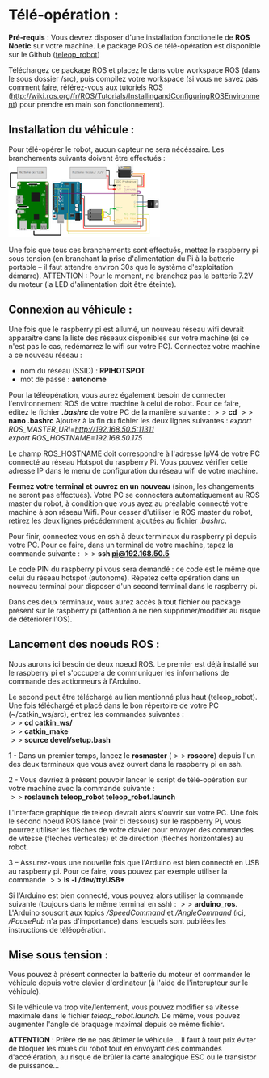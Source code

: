 # Télé-opération : 

**Pré-requis** : Vous devrez disposer d'une installation fonctionelle de **ROS Noetic** sur votre machine. Le package ROS de télé-opération est disponible sur le Github ([teleop_robot](https://github.com/Intelligent-Systems-MSc/cva-su/tree/main/VehicleControl/teleop_robot))  
  
Téléchargez ce package ROS et placez le dans votre workspace ROS (dans le sous dossier /src), puis compilez votre workspace (si vous ne savez pas comment faire, référez-vous aux tutoriels ROS (http://wiki.ros.org/fr/ROS/Tutorials/InstallingandConfiguringROSEnvironment)
pour prendre en main son fonctionnement).

## Installation du véhicule : 
Pour télé-opérer le robot, aucun capteur ne sera nécéssaire. Les branchements suivants doivent être effectués : 
<img src="https://github.com/Intelligent-Systems-MSc/cva-su/blob/main/VehicleControl/teleop_robot/teleop.png" width="300">  
  
Une fois que tous ces branchements sont effectués, mettez le raspberry pi sous tension (en branchant la prise d'alimentation du Pi à la batterie portable – il faut attendre environ 30s que le système d'exploitation démarre).  ATTENTION : Pour le moment, ne branchez pas la batterie 7.2V du moteur (la LED d'alimentation doit être éteinte). 

## Connexion au véhicule : 
Une fois que le raspberry pi est allumé, un nouveau réseau wifi devrait apparaître dans la liste des réseaux disponibles sur votre machine (si ce n'est pas le cas, redémarrez le wifi sur votre PC). Connectez votre machine a ce nouveau réseau : 
- nom du réseau (SSID) : **RPIHOTSPOT**
- mot de passe : **autonome**
  
Pour la téléopération, vous aurez également besoin de connecter l'environnement ROS de votre machine à celui de robot. Pour ce faire, éditez le fichier *__.bashrc__* de votre PC de la manière suivante : 
$>>$ **cd**
$>>$ **nano .bashrc**
Ajoutez à la fin du fichier les deux lignes suivantes : 
*export ROS_MASTER_URI=http://192.168.50.5:11311*    
*export ROS_HOSTNAME=192.168.50.175*    
  
Le champ ROS_HOSTNAME doit correspondre à l'adresse IpV4 de votre PC connecté au réseau Hotspot du raspberry Pi. Vous pouvez vérifier cette adresse IP dans le menu de configuration du réseau wifi de votre machine.
  
**Fermez votre terminal et ouvrez en un nouveau** (sinon, les changements ne seront pas effectués). Votre PC se connectera automatiquement au ROS master du robot, à condition que vous ayez au préalable connecté votre machine à son réseau Wifi. Pour cesser d'utiliser le ROS master du robot, retirez les deux lignes précédemment ajoutées au fichier *.bashrc*. 
    
Pour finir, connectez vous en ssh à deux terminaux du raspberry pi depuis votre PC. Pour ce faire, dans un terminal de votre machine, tapez la commande suivante : 
$>>$ **ssh pi@192.168.50.5**  
  
Le code PIN du raspberry pi vous sera demandé : ce code est le même que celui du réseau hotspot (autonome). Répetez cette opération dans un nouveau terminal pour disposer d'un second terminal dans le raspberry pi. 

Dans ces deux terminaux, vous aurez accès à tout fichier ou package présent sur le raspberry pi (attention à ne rien supprimer/modifier au risque de déteriorer l'OS). 

## Lancement des noeuds ROS : 
Nous aurons ici besoin de deux noeud ROS. Le premier est déjà installé sur le raspberry pi et s'occupera de communiquer les informations de commande des actionneurs à l'Arduino.   
  
Le second peut être téléchargé au lien mentionné plus haut (teleop_robot). Une fois téléchargé et placé dans le bon répertoire de votre PC (~/catkin_ws/src), entrez les commandes suivantes :   
$>>$ **cd catkin_ws/**  
$>>$ **catkin_make**   
$>>$ **source devel/setup.bash**  

$1$ - Dans un premier temps, lancez le **rosmaster** ($>>$ **roscore**) depuis l'un des deux terminaux que vous avez ouvert dans le raspberry pi en ssh.   
  
$2$ - Vous devriez à présent pouvoir lancer le script de télé-opération sur votre machine avec la commande suivante :   
$>>$ **roslaunch teleop_robot teleop_robot.launch**  
  
L'interface graphique de teleop devrait alors s'ouvrir sur votre PC. Une fois le second noeud ROS lancé (voir ci dessous) sur le raspberry Pi, vous pourrez utiliser les flèches de votre clavier pour envoyer des commandes de vitesse (flèches verticales) et de direction (flèches horizontales) au robot.   
  
$3$ – Assurez-vous une nouvelle fois que l'Arduino est bien connecté en USB au raspberry pi. Pour ce faire, vous pouvez par  exemple utiliser la commande $>>$ __ls -l /dev/ttyUSB*__  
  
Si l'Arduino est bien connecté, vous pouvez alors utiliser la commande suivante (toujours dans le même terminal en ssh) : $>>$ **arduino_ros**. L'Arduino souscrit aux topics */SpeedCommand* et */AngleCommand* (ici, */PausePub* n'a pas d'importance) dans lesquels sont publiées les instructions de téléopération.  
  
## Mise sous tension : 
Vous pouvez à présent connecter la batterie du moteur et commander le véhicule depuis votre clavier d'ordinateur (à l'aide de l'interupteur sur le véhicule).   
  
Si le véhicule va trop vite/lentement, vous pouvez modifier sa vitesse maximale dans le fichier *teleop_robot.launch*. De même, vous pouvez augmenter l'angle de braquage maximal depuis ce même fichier. 
  
**ATTENTION** : Prière de ne pas âbimer le véhicule... Il faut à tout prix éviter de bloquer les roues du robot tout en envoyant des commandes d'accélération, au risque de brûler la carte analogique ESC ou le transistor de puissance... 
